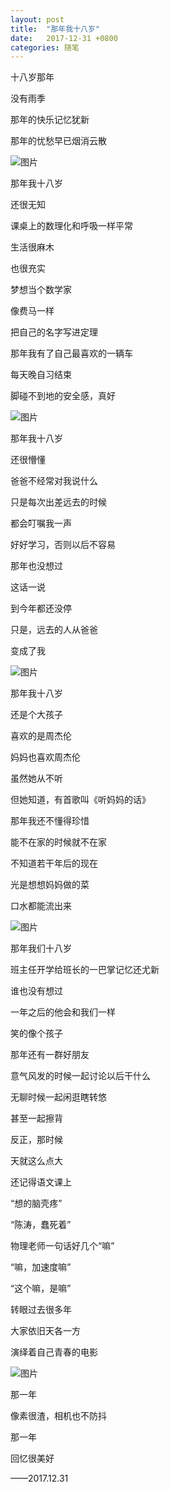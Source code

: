 ```yaml
---
layout: post
title:  "那年我十八岁"
date:   2017-12-31 +0800
categories: 随笔
---
```


十八岁那年

没有雨季

那年的快乐记忆犹新

那年的忧愁早已烟消云散

![图片](https://forest-pic.oss-cn-beijing.aliyuncs.com/webimg/202110112124503.webp)

那年我十八岁

还很无知

课桌上的数理化和呼吸一样平常

生活很麻木

也很充实

梦想当个数学家

像费马一样

把自己的名字写进定理



那年我有了自己最喜欢的一辆车

每天晚自习结束

脚碰不到地的安全感，真好

![图片](https://forest-pic.oss-cn-beijing.aliyuncs.com/webimg/202110112124026.webp)

那年我十八岁

还很懵懂

爸爸不经常对我说什么

只是每次出差远去的时候

都会叮嘱我一声

好好学习，否则以后不容易

那年也没想过

这话一说

到今年都还没停

只是，远去的人从爸爸

变成了我

![图片](https://forest-pic.oss-cn-beijing.aliyuncs.com/webimg/202110112124800.webp)

那年我十八岁

还是个大孩子

喜欢的是周杰伦

妈妈也喜欢周杰伦

虽然她从不听

但她知道，有首歌叫《听妈妈的话》



那年我还不懂得珍惜

能不在家的时候就不在家

不知道若干年后的现在

光是想想妈妈做的菜

口水都能流出来

![图片](https://forest-pic.oss-cn-beijing.aliyuncs.com/webimg/202110112124351.webp)

那年我们十八岁

班主任开学给班长的一巴掌记忆还尤新

谁也没有想过

一年之后的他会和我们一样

笑的像个孩子



那年还有一群好朋友

意气风发的时候一起讨论以后干什么

无聊时候一起闲逛瞎转悠

甚至一起擦背

反正，那时候

天就这么点大



还记得语文课上

“想的脑壳疼”

“陈涛，蠢死着”

物理老师一句话好几个“嘛”

“嘛，加速度嘛”

“这个嘛，是嘛”



转眼过去很多年

大家依旧天各一方

演绎着自己青春的电影



![图片](https://forest-pic.oss-cn-beijing.aliyuncs.com/webimg/202110112125767.webp)

那一年

像素很渣，相机也不防抖

那一年

回忆很美好

——2017.12.31

